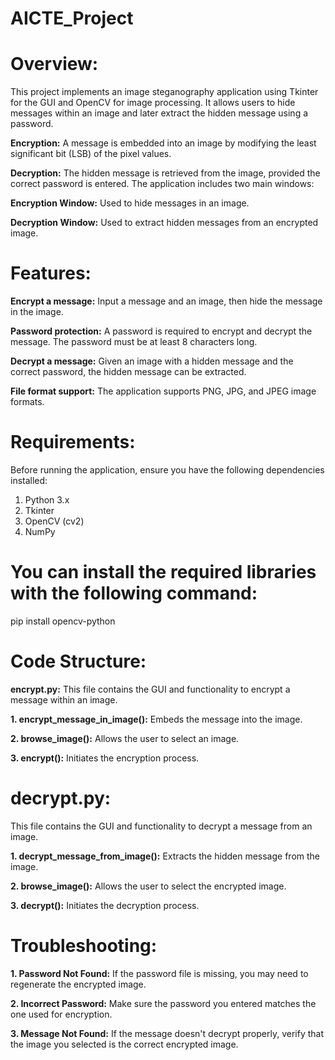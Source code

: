 # AICTE_Project

# **Overview:**
This project implements an image steganography application using Tkinter for the GUI and OpenCV for image processing. It allows users to hide messages within an image and later extract the hidden message using a password.

**Encryption:** A message is embedded into an image by modifying the least significant bit (LSB) of the pixel values.

**Decryption:** The hidden message is retrieved from the image, provided the correct password is entered.
The application includes two main windows:

**Encryption Window:** Used to hide messages in an image.

**Decryption Window:** Used to extract hidden messages from an encrypted image.

# **Features:** 
**Encrypt a message:** Input a message and an image, then hide the message in the image.

**Password protection:** A password is required to encrypt and decrypt the message. The password must be at least 8 characters long.

**Decrypt a message:** Given an image with a hidden message and the correct password, the hidden message can be extracted.

**File format support:** The application supports PNG, JPG, and JPEG image formats.

# **Requirements:**
Before running the application, ensure you have the following dependencies installed:
1. Python 3.x
2. Tkinter
3. OpenCV (cv2)
4. NumPy

# **You can install the required libraries with the following command:**
pip install opencv-python

# **Code Structure:**
**encrypt.py:**
This file contains the GUI and functionality to encrypt a message within an image.

**1. encrypt_message_in_image():** Embeds the message into the image.

**2. browse_image():** Allows the user to select an image.

**3. encrypt():** Initiates the encryption process.

# **decrypt.py:**
This file contains the GUI and functionality to decrypt a message from an image.

**1. decrypt_message_from_image():** Extracts the hidden message from the image.

**2. browse_image():** Allows the user to select the encrypted image.

**3. decrypt():** Initiates the decryption process.

# **Troubleshooting:**
**1. Password Not Found:** If the password file is missing, you may need to regenerate the encrypted image.

**2. Incorrect Password:** Make sure the password you entered matches the one used for encryption.

**3. Message Not Found:** If the message doesn't decrypt properly, verify that the image you selected is the correct encrypted image.
